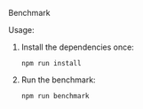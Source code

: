 Benchmark

Usage:

1. Install the dependencies once:
   ```
   npm run install
   ```
2. Run the benchmark:
   ```
   npm run benchmark
   ```
